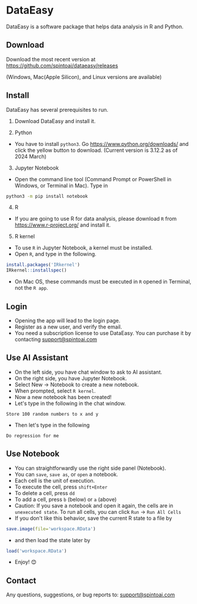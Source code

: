 # DataEasy

DataEasy is a software package that helps data analysis in R and Python.

## Download

Download the most recent version at
https://github.com/spintoai/dataeasy/releases

(Windows, Mac(Apple Silicon), and Linux versions are available)

## Install

DataEasy has several prerequisites to run.

1. Download DataEasy and install it.

2. Python

- You have to install `python3`. Go https://www.python.org/downloads/
  and click the yellow button to download. (Current version is 3.12.2 as of 2024 March)

3. Jupyter Notebook

- Open the command line tool (Command Prompt or PowerShell in Windows, or Terminal in Mac). Type in

```bash
python3 -m pip install notebook
```

4. R

- If you are going to use R for data analysis, please download `R` from https://www.r-project.org/ and install it.

5. R kernel

- To use `R` in Jupyter Notebook, a kernel must be installed.
- Open `R`, and type in the following.

```R
install.packages('IRkernel')
IRkernel::installspec()
```

- On Mac OS, these commands must be executed in `R` opened in Terminal, not the `R app`.

## Login

- Opening the app will lead to the login page.
- Register as a new user, and verify the email.
- You need a subscription license to use DataEasy. You can purchase it by contacting support@spintoai.com

## Use AI Assistant

- On the left side, you have chat window to ask to AI assistant.
- On the right side, you have Jupyter Notebook.
- Select New -> Notebook to create a new notebook.
- When prompted, select `R kernel`.
- Now a new notebook has been created!
- Let's type in the following in the chat window.

```
Store 100 random numbers to x and y
```

- Then let's type in the following

```
Do regression for me
```

## Use Notebook

- You can straightforwardly use the right side panel (Notebook).
- You can `save`, `save as`, or `open` a notebook.
- Each cell is the unit of execution.
- To execute the cell, press `shift+Enter`
- To delete a cell, press `dd`
- To add a cell, press `b` (below) or `a` (above)
- Caution: If you save a notebook and open it again, the cells are in `unexecuted state`. To run all cells, you can click `Run` -> `Run All Cells`
- If you don't like this behavior, save the current R state to a file by

```R
save.image(file='workspace.RData')
```

- and then load the state later by

```R
load('workspace.RData')
```

- Enjoy! 😊

## Contact

Any questions, suggestions, or bug reports to:
support@spintoai.com
